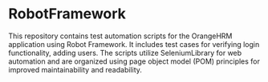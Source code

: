 # RobotFramework
This repository contains test automation scripts for the OrangeHRM application using Robot Framework. It includes test cases for verifying login functionality, adding users. The scripts utilize SeleniumLibrary for web automation and are organized using page object model (POM) principles for improved maintainability and readability. 
